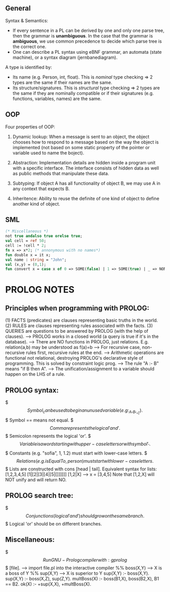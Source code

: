 General
-------

Syntax & Semantics:
- If every sentence in a PL can be derived by one and only one
parse tree, then the grammar is **unambiguous**. In the case
that the grammar is **ambiguous**, we use common precedence to
decide which parse tree is the correct one.
- One can describe a PL syntax using eBNF grammar, an automata 
(state machine), or a syntax diagram (jernbanediagram).

A type is identified by:
- Its name (e.g. Person, int, float). This is *nominal* type
checking => 2 types are the same if their names are the same.
- Its structure/signatures. This is *structural* type checking =>
2 types are the same if they are nominally compatible or if 
their signatures (e.g. functions, variables, names) are the same.

OOP
---

Four properties of OOP:

1. Dynamic lookup: When a message is sent to an object, the
object chooses how to respond to a message based on the way
the object is implemented (not based on some static property
of the pointer or variable used to name the boject).
2. Abstraction: Implementation details are hidden inside a
program unit with a specific interface. The interface consists
of hidden data as well as public methods that manipulate these data.

3. Subtyping: If object A has all functionality of object B,
we may use A in any context that expects B.

4. Inheritence: Ability to reuse the definite of one kind of
object to define another kind of object.






SML
---





```sml
(* Miscellaneous *)
not true andalso true orelse true;
val cell = ref 50;
cell := !cell * 2;
fn x => x*2; (* annonymous with no names*)
fun double x = it x;
val name : string = "John";
val (x,y) = (0,1);
fun convert x = case x of 0 => SOME(false) | 1 => SOME(true) | _ => NONE;
```






PROLOG NOTES
============

Principles when programming with PROLOG:
----------------------------------------
(1) FACTS (predicates) are clauses representing basic truths in the world.
(2) RULES are clauses representing rules associated with the facts.
(3) QUERIES are questions to be answered by PROLOG (with the help of clauses).
--> PROLOG works in a closed world (a query is true if it's in the database).
--> There are NO functions in PROLOG, just relations.
	E.g. relation(a,b) may be understood as f(a)=b
--> For recursive case, non-recursive rules first, recursive rules at the end.
--> Arithmetic operations are functional not relational, destroying PROLOG's
	declarative style of programming. This is solved by constraint logic prog.
--> The rule "A :- B" means "if B then A".
--> The unification/assignment to a variable should happen on the LHS of a rule.

PROLOG syntax:
--------------
$$$ Symbol _ can be used to begin an unused variable (e.g: _A, _B, _, _C).
$$$ Symbol \== means not equal.
$$$ Comma represents the logical 'and'.
$$$ Semicolon represents the logical 'or'.
$$$ Variable is a word starting with upper-case letters or with symbol '_'.
$$$ Constants (e.g. "sofia", 1, 1.2) must start with lower-case letters.
$$$ Relations (e.g. isEqualTo, person) must start with lower-case letters.
$$$ Lists are constructed with cons [head | tail]. Equivalent syntax for lists:
	[1,2,3,4,5]
	[1|[2|[3|[4|[5|[]]]]]]
	[1,2|X] --> x = [3,4,5]
	Note that [1,2,X] will NOT unify and will return NO.

PROLOG search tree:
-------------------
$$$ Conjunctions (logical 'and') should grow on the same branch.
$$$ Logical 'or' should be on different branches.

Miscellaneous:
--------------
$$$ Run GNU-Prolog compiler with: gprolog
$$$ [file]. --> import file.pl into the interactive compiler
%% boss(X,Y) --> X is a boss of Y
%% sup(X,Y) --> X is superior to Y
sup(X,Y) :- boss(X,Y).
sup(X,Y) :- boss(X,Z), sup(Z,Y).
multBoss(X) :- boss(B1,X), boss(B2,X), B1 \== B2.
ok(X) :- \+sup(X,X), \+multBoss(X).